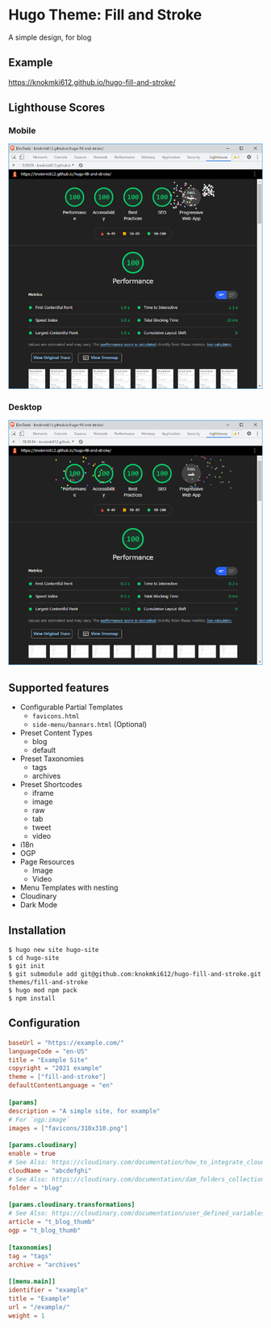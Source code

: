 # Hugo Theme: Fill and Stroke

A simple design, for blog


## Example

https://knokmki612.github.io/hugo-fill-and-stroke/

## Lighthouse Scores

### Mobile

![All Scores 100](images/lighthouse-mobile.png)

### Desktop

![All Scores 100](images/lighthouse-desktop.png)

## Supported features

- Configurable Partial Templates
  - `favicons.html`
  - `side-menu/bannars.html` (Optional)
- Preset Content Types
  - blog
  - default
- Preset Taxonomies
  - tags
  - archives
- Preset Shortcodes
  - iframe
  - image
  - raw
  - tab
  - tweet
  - video
- i18n
- OGP
- Page Resources
  - Image
  - Video
- Menu Templates with nesting
- Cloudinary
- Dark Mode


## Installation

```shell
$ hugo new site hugo-site
$ cd hugo-site
$ git init
$ git submodule add git@github.com:knokmki612/hugo-fill-and-stroke.git themes/fill-and-stroke
$ hugo mod npm pack
$ npm install
```

## Configuration

```toml
baseUrl = "https://example.com/"
languageCode = "en-US"
title = "Example Site"
copyright = "2021 example"
theme = ["fill-and-stroke"]
defaultContentLanguage = "en"

[params]
description = "A simple site, for example"
# For `ogp:image`
images = ["favicons/310x310.png"]

[params.cloudinary]
enable = true
# See Also: https://cloudinary.com/documentation/how_to_integrate_cloudinary#create_and_tour_your_account
cloudName = "abcdefghi"
# See Also: https://cloudinary.com/documentation/dam_folders_collections_sharing
folder = "blog"

[params.cloudinary.transformations]
# See Also: https://cloudinary.com/documentation/user_defined_variables#named_transformation
article = "t_blog_thumb"
ogp = "t_blog_thumb"

[taxonomies]
tag = "tags"
archive = "archives"

[[menu.main]]
identifier = "example"
title = "Example"
url = "/example/"
weight = 1
```
